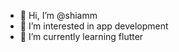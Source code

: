 - 👋 Hi, I’m @shiamm
- 👀 I’m interested in app development
- 🌱 I’m currently learning flutter

<!---
- 💞️ I’m looking to collaborate on ...
- 📫 How to reach me ...
shiamm/shiamm is a ✨ special ✨ repository because its `README.md` (this file) appears on your GitHub profile.
You can click the Preview link to take a look at your changes.
--->
